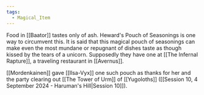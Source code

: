 ```yaml
---
tags:
  - Magical_Item
---
```

Food in [[Baator]] tastes only of ash. Heward's Pouch of Seasonings is one way to circumvent this. It is said that this magical pouch of seasonings can make even the most mundane or repugnant of dishes taste as though kissed by the tears of a unicorn. Supposedly they have one at [[The Infernal Rapture]], a traveling restaurant in [[Avernus]].

[[Mordenkainen]] gave [[Ilsa-Vyx]] one such pouch as thanks for her and the party clearing out [[The Tower of Urm]] of [[Yugoloths]] ([[Session 10, 4 September 2024 - Haruman's Hill|Session 10]]).
